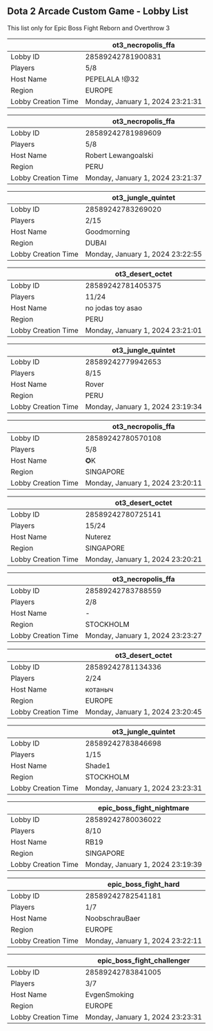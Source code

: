 ## Dota 2 Arcade Custom Game - Lobby List

This list only for Epic Boss Fight Reborn and Overthrow 3

|  | ot3_necropolis_ffa |
| ------ | ------ |
| Lobby ID | 28589242781900831 |
| Players | 5/8 |
| Host Name | PEPELALA !@32 |
| Region | EUROPE |
| Lobby Creation Time | Monday, January 1, 2024 23:21:31 |


|  | ot3_necropolis_ffa |
| ------ | ------ |
| Lobby ID | 28589242781989609 |
| Players | 5/8 |
| Host Name | Robert Lewangoalski |
| Region | PERU |
| Lobby Creation Time | Monday, January 1, 2024 23:21:37 |


|  | ot3_jungle_quintet |
| ------ | ------ |
| Lobby ID | 28589242783269020 |
| Players | 2/15 |
| Host Name | Goodmorning |
| Region | DUBAI |
| Lobby Creation Time | Monday, January 1, 2024 23:22:55 |


|  | ot3_desert_octet |
| ------ | ------ |
| Lobby ID | 28589242781405375 |
| Players | 11/24 |
| Host Name | no jodas toy asao |
| Region | PERU |
| Lobby Creation Time | Monday, January 1, 2024 23:21:01 |


|  | ot3_jungle_quintet |
| ------ | ------ |
| Lobby ID | 28589242779942653 |
| Players | 8/15 |
| Host Name | Rover |
| Region | PERU |
| Lobby Creation Time | Monday, January 1, 2024 23:19:34 |


|  | ot3_necropolis_ffa |
| ------ | ------ |
| Lobby ID | 28589242780570108 |
| Players | 5/8 |
| Host Name | ✪K |
| Region | SINGAPORE |
| Lobby Creation Time | Monday, January 1, 2024 23:20:11 |


|  | ot3_desert_octet |
| ------ | ------ |
| Lobby ID | 28589242780725141 |
| Players | 15/24 |
| Host Name | Nuterez |
| Region | SINGAPORE |
| Lobby Creation Time | Monday, January 1, 2024 23:20:21 |


|  | ot3_necropolis_ffa |
| ------ | ------ |
| Lobby ID | 28589242783788559 |
| Players | 2/8 |
| Host Name | - |
| Region | STOCKHOLM |
| Lobby Creation Time | Monday, January 1, 2024 23:23:27 |


|  | ot3_desert_octet |
| ------ | ------ |
| Lobby ID | 28589242781134336 |
| Players | 2/24 |
| Host Name | котаныч |
| Region | EUROPE |
| Lobby Creation Time | Monday, January 1, 2024 23:20:45 |


|  | ot3_jungle_quintet |
| ------ | ------ |
| Lobby ID | 28589242783846698 |
| Players | 1/15 |
| Host Name | Shade1 |
| Region | STOCKHOLM |
| Lobby Creation Time | Monday, January 1, 2024 23:23:31 |


|  | epic_boss_fight_nightmare |
| ------ | ------ |
| Lobby ID | 28589242780036022 |
| Players | 8/10 |
| Host Name | RB19 |
| Region | SINGAPORE |
| Lobby Creation Time | Monday, January 1, 2024 23:19:39 |


|  | epic_boss_fight_hard |
| ------ | ------ |
| Lobby ID | 28589242782541181 |
| Players | 1/7 |
| Host Name | NoobschrauBaer |
| Region | EUROPE |
| Lobby Creation Time | Monday, January 1, 2024 23:22:11 |


|  | epic_boss_fight_challenger |
| ------ | ------ |
| Lobby ID | 28589242783841005 |
| Players | 3/7 |
| Host Name | EvgenSmoking |
| Region | EUROPE |
| Lobby Creation Time | Monday, January 1, 2024 23:23:31 |


